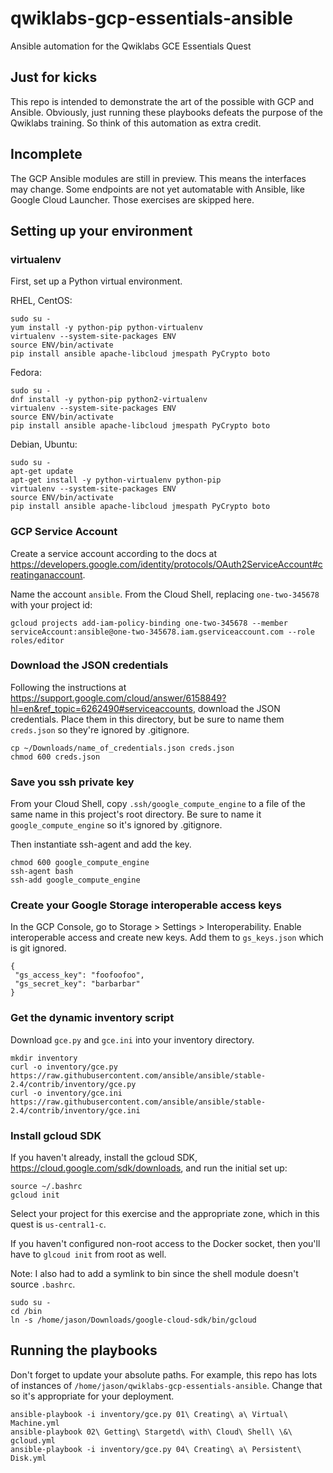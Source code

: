 # qwiklabs-gcp-essentials-ansible
Ansible automation for the Qwiklabs GCE Essentials Quest

## Just for kicks
This repo is intended to demonstrate the art of the possible with GCP and Ansible. Obviously, just running these playbooks defeats the purpose of the Qwiklabs training. So think of this automation as extra credit.

## Incomplete

The GCP Ansible modules are still in preview. This means the interfaces may change. Some endpoints are not yet automatable with Ansible, like Google Cloud Launcher. Those exercises are skipped here.

## Setting up your environment

### virtualenv

First, set up a Python virtual environment.

RHEL, CentOS:

```
sudo su -
yum install -y python-pip python-virtualenv
virtualenv --system-site-packages ENV
source ENV/bin/activate
pip install ansible apache-libcloud jmespath PyCrypto boto
```

Fedora:

```
sudo su -
dnf install -y python-pip python2-virtualenv
virtualenv --system-site-packages ENV
source ENV/bin/activate
pip install ansible apache-libcloud jmespath PyCrypto boto
```

Debian, Ubuntu:

```
sudo su -
apt-get update
apt-get install -y python-virtualenv python-pip
virtualenv --system-site-packages ENV
source ENV/bin/activate
pip install ansible apache-libcloud jmespath PyCrypto boto
```

### GCP Service Account

Create a service account according to the docs at https://developers.google.com/identity/protocols/OAuth2ServiceAccount#creatinganaccount.

Name the account ```ansible```. From the Cloud Shell, replacing ```one-two-345678``` with your project id:

```
gcloud projects add-iam-policy-binding one-two-345678 --member serviceAccount:ansible@one-two-345678.iam.gserviceaccount.com --role roles/editor
```

### Download the JSON credentials

Following the instructions at https://support.google.com/cloud/answer/6158849?hl=en&ref_topic=6262490#serviceaccounts, download the JSON credentials. Place them in this directory, but be sure to name them ```creds.json``` so they're ignored by .gitignore.

```
cp ~/Downloads/name_of_credentials.json creds.json
chmod 600 creds.json
```

### Save you ssh private key

From your Cloud Shell, copy ```.ssh/google_compute_engine``` to a file of the same name in this project's root directory. Be sure to name it ```google_compute_engine``` so it's ignored by .gitignore.

Then instantiate ssh-agent and add the key.

```
chmod 600 google_compute_engine
ssh-agent bash
ssh-add google_compute_engine
```

### Create your Google Storage interoperable access keys

In the GCP Console, go to Storage > Settings > Interoperability. Enable interoperable access and create new keys. Add them to ```gs_keys.json``` which is git ignored.

```
{
 "gs_access_key": "foofoofoo",
 "gs_secret_key": "barbarbar"
}
```

### Get the dynamic inventory script

Download ```gce.py``` and ```gce.ini``` into your inventory directory.

```
mkdir inventory
curl -o inventory/gce.py https://raw.githubusercontent.com/ansible/ansible/stable-2.4/contrib/inventory/gce.py
curl -o inventory/gce.ini https://raw.githubusercontent.com/ansible/ansible/stable-2.4/contrib/inventory/gce.ini
```

### Install gcloud SDK

If you haven't already, install the gcloud SDK,  https://cloud.google.com/sdk/downloads, and run the initial set up:

```
source ~/.bashrc
gcloud init
```

Select your project for this exercise and the appropriate zone, which in this quest is ```us-central1-c```.

If you haven't configured non-root access to the Docker socket, then you'll have to ```glcoud init``` from root as well.

Note: I also had to add a symlink to bin since the shell module doesn't source ```.bashrc```.

```
sudo su -
cd /bin
ln -s /home/jason/Downloads/google-cloud-sdk/bin/gcloud
```

## Running the playbooks

Don't forget to update your absolute paths. For example, this repo has lots of instances of ```/home/jason/qwiklabs-gcp-essentials-ansible```. Change that so it's appropriate for your deployment.

```
ansible-playbook -i inventory/gce.py 01\ Creating\ a\ Virtual\ Machine.yml
ansible-playbook 02\ Getting\ Stargetd\ with\ Cloud\ Shell\ \&\ gcloud.yml
ansible-playbook -i inventory/gce.py 04\ Creating\ a\ Persistent\ Disk.yml
```
